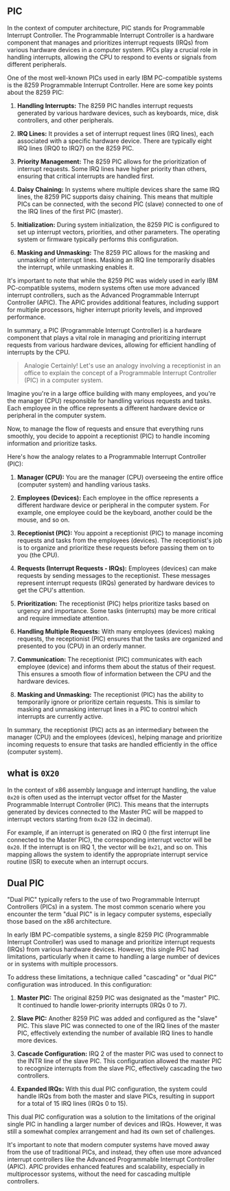## PIC

In the context of computer architecture, PIC stands for Programmable Interrupt Controller. The Programmable Interrupt Controller is a hardware component that manages and prioritizes interrupt requests (IRQs) from various hardware devices in a computer system. PICs play a crucial role in handling interrupts, allowing the CPU to respond to events or signals from different peripherals.

One of the most well-known PICs used in early IBM PC-compatible systems is the 8259 Programmable Interrupt Controller. Here are some key points about the 8259 PIC:

1. **Handling Interrupts:** The 8259 PIC handles interrupt requests generated by various hardware devices, such as keyboards, mice, disk controllers, and other peripherals.

2. **IRQ Lines:** It provides a set of interrupt request lines (IRQ lines), each associated with a specific hardware device. There are typically eight IRQ lines (IRQ0 to IRQ7) on the 8259 PIC.

3. **Priority Management:** The 8259 PIC allows for the prioritization of interrupt requests. Some IRQ lines have higher priority than others, ensuring that critical interrupts are handled first.

4. **Daisy Chaining:** In systems where multiple devices share the same IRQ lines, the 8259 PIC supports daisy chaining. This means that multiple PICs can be connected, with the second PIC (slave) connected to one of the IRQ lines of the first PIC (master).

5. **Initialization:** During system initialization, the 8259 PIC is configured to set up interrupt vectors, priorities, and other parameters. The operating system or firmware typically performs this configuration.

6. **Masking and Unmasking:** The 8259 PIC allows for the masking and unmasking of interrupt lines. Masking an IRQ line temporarily disables the interrupt, while unmasking enables it.

It's important to note that while the 8259 PIC was widely used in early IBM PC-compatible systems, modern systems often use more advanced interrupt controllers, such as the Advanced Programmable Interrupt Controller (APIC). The APIC provides additional features, including support for multiple processors, higher interrupt priority levels, and improved performance.

In summary, a PIC (Programmable Interrupt Controller) is a hardware component that plays a vital role in managing and prioritizing interrupt requests from various hardware devices, allowing for efficient handling of interrupts by the CPU.

> Analogie
Certainly! Let's use an analogy involving a receptionist in an office to explain the concept of a Programmable Interrupt Controller (PIC) in a computer system.

Imagine you're in a large office building with many employees, and you're the manager (CPU) responsible for handling various requests and tasks. Each employee in the office represents a different hardware device or peripheral in the computer system.

Now, to manage the flow of requests and ensure that everything runs smoothly, you decide to appoint a receptionist (PIC) to handle incoming information and prioritize tasks.

Here's how the analogy relates to a Programmable Interrupt Controller (PIC):

1. **Manager (CPU):** You are the manager (CPU) overseeing the entire office (computer system) and handling various tasks.

2. **Employees (Devices):** Each employee in the office represents a different hardware device or peripheral in the computer system. For example, one employee could be the keyboard, another could be the mouse, and so on.

3. **Receptionist (PIC):** You appoint a receptionist (PIC) to manage incoming requests and tasks from the employees (devices). The receptionist's job is to organize and prioritize these requests before passing them on to you (the CPU).

4. **Requests (Interrupt Requests - IRQs):** Employees (devices) can make requests by sending messages to the receptionist. These messages represent interrupt requests (IRQs) generated by hardware devices to get the CPU's attention.

5. **Prioritization:** The receptionist (PIC) helps prioritize tasks based on urgency and importance. Some tasks (interrupts) may be more critical and require immediate attention.

6. **Handling Multiple Requests:** With many employees (devices) making requests, the receptionist (PIC) ensures that the tasks are organized and presented to you (CPU) in an orderly manner.

7. **Communication:** The receptionist (PIC) communicates with each employee (device) and informs them about the status of their request. This ensures a smooth flow of information between the CPU and the hardware devices.

8. **Masking and Unmasking:** The receptionist (PIC) has the ability to temporarily ignore or prioritize certain requests. This is similar to masking and unmasking interrupt lines in a PIC to control which interrupts are currently active.

In summary, the receptionist (PIC) acts as an intermediary between the manager (CPU) and the employees (devices), helping manage and prioritize incoming requests to ensure that tasks are handled efficiently in the office (computer system).


## what is `0X20`
In the context of x86 assembly language and interrupt handling, the value `0x20` is often used as the interrupt vector offset for the Master Programmable Interrupt Controller (PIC).
This means that the interrupts generated by devices connected to the Master PIC will be mapped to interrupt vectors starting from `0x20` (32 in decimal).<br/>

For example, if an interrupt is generated on IRQ 0 (the first interrupt line connected to the Master PIC), the corresponding interrupt vector will be `0x20`.
If the interrupt is on IRQ 1, the vector will be `0x21`, and so on. This mapping allows the system to identify the appropriate interrupt service routine (ISR) to execute when an interrupt occurs.


## Dual PIC

"Dual PIC" typically refers to the use of two Programmable Interrupt Controllers (PICs) in a system. The most common scenario where you encounter the term "dual PIC" is in legacy computer systems, especially those based on the x86 architecture.

In early IBM PC-compatible systems, a single 8259 PIC (Programmable Interrupt Controller) was used to manage and prioritize interrupt requests (IRQs) from various hardware devices. However, this single PIC had limitations, particularly when it came to handling a large number of devices or in systems with multiple processors.

To address these limitations, a technique called "cascading" or "dual PIC" configuration was introduced. In this configuration:

1. **Master PIC:** The original 8259 PIC was designated as the "master" PIC. It continued to handle lower-priority interrupts (IRQs 0 to 7).

2. **Slave PIC:** Another 8259 PIC was added and configured as the "slave" PIC. This slave PIC was connected to one of the IRQ lines of the master PIC, effectively extending the number of available IRQ lines to handle more devices.

3. **Cascade Configuration:** IRQ 2 of the master PIC was used to connect to the INTR line of the slave PIC. This configuration allowed the master PIC to recognize interrupts from the slave PIC, effectively cascading the two controllers.

4. **Expanded IRQs:** With this dual PIC configuration, the system could handle IRQs from both the master and slave PICs, resulting in support for a total of 15 IRQ lines (IRQs 0 to 15).

This dual PIC configuration was a solution to the limitations of the original single PIC in handling a larger number of devices and IRQs. However, it was still a somewhat complex arrangement and had its own set of challenges.

It's important to note that modern computer systems have moved away from the use of traditional PICs, and instead, they often use more advanced interrupt controllers like the Advanced Programmable Interrupt Controller (APIC). APIC provides enhanced features and scalability, especially in multiprocessor systems, without the need for cascading multiple controllers.
